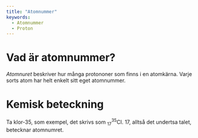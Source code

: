 ```yaml
---
title: "Atomnummer"
keywords:
  - Atomnummer
  - Proton
---
```


# Vad är atomnummer?
*Atomnuret* beskriver hur många protononer som finns i en atomkärna. Varje sorts atom har helt enkelt sitt eget atomnummer. 

# Kemisk beteckning
Ta klor-35, som exempel, det skrivs som $^{35}_{17}\text{Cl}$. 17, alltså det undertsa talet, betecknar atomnumret.

